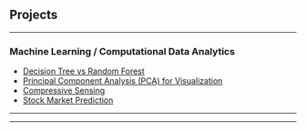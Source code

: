 ## Projects

---

### Machine Learning / Computational Data Analytics

- [Decision Tree vs Random Forest](Email_Spam.pdf)
- [Principal Component Analysis (PCA) for Visualization](PCA_visualization.pdf)
- [Compressive Sensing](Compressive_Sensing.pdf)
- [Stock Market Prediction](stock_market_prediction.pdf)


---




---

